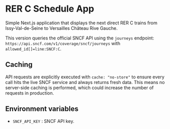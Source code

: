 # RER C Schedule App

Simple Next.js application that displays the next direct RER C trains
from Issy-Val-de-Seine to Versailles Château Rive Gauche.

This version queries the official SNCF API using the `journeys` endpoint:
`https://api.sncf.com/v1/coverage/sncf/journeys` with `allowed_id[]=line:SNCF:C`.

## Caching

API requests are explicitly executed with `cache: "no-store"` to ensure every
call hits the live SNCF service and always returns fresh data. This means no
server-side caching is performed, which could increase the number of requests
in production.

## Environment variables

- `SNCF_API_KEY` : SNCF API key.


